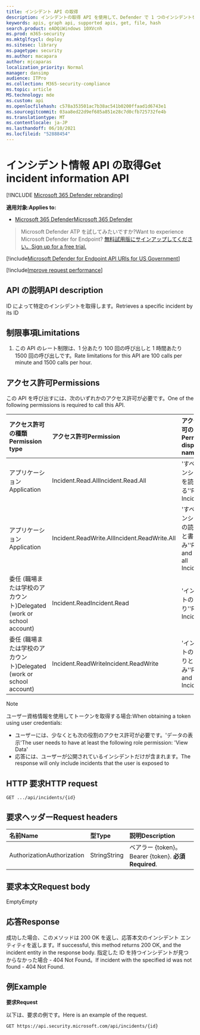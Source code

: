 ```yaml
---
title: インシデント API の取得
description: インシデントの取得 API を使用して、Defender で 1 つのインシデントを取得するMicrosoft 365します。
keywords: apis, graph api, supported apis, get, file, hash
search.product: eADQiWindows 10XVcnh
ms.prod: m365-security
ms.mktglfcycl: deploy
ms.sitesec: library
ms.pagetype: security
ms.author: macapara
author: mjcaparas
localization_priority: Normal
manager: dansimp
audience: ITPro
ms.collection: M365-security-compliance
ms.topic: article
MS.technology: mde
ms.custom: api
ms.openlocfilehash: c578a353501ac7b38ac541b0200ffaad1d6743e1
ms.sourcegitcommit: 03aa8ed22d9ef685a851e28c7d0cfb725732fe4b
ms.translationtype: MT
ms.contentlocale: ja-JP
ms.lasthandoff: 06/10/2021
ms.locfileid: "52888454"
---
```

# <a name="get-incident-information-api"></a><span data-ttu-id="cab40-104">インシデント情報 API の取得</span><span class="sxs-lookup"><span data-stu-id="cab40-104">Get incident information API</span></span>

[!INCLUDE [Microsoft 365 Defender rebranding](../../includes/microsoft-defender.md)]

<span data-ttu-id="cab40-105">**適用対象:**</span><span class="sxs-lookup"><span data-stu-id="cab40-105">**Applies to:**</span></span>
- [<span data-ttu-id="cab40-106">Microsoft 365 Defender</span><span class="sxs-lookup"><span data-stu-id="cab40-106">Microsoft 365 Defender</span></span>](https://go.microsoft.com/fwlink/?linkid=2118804)

> <span data-ttu-id="cab40-107">Microsoft Defender ATP を試してみたいですか?</span><span class="sxs-lookup"><span data-stu-id="cab40-107">Want to experience Microsoft Defender for Endpoint?</span></span> [<span data-ttu-id="cab40-108">無料試用版にサインアップしてください。</span><span class="sxs-lookup"><span data-stu-id="cab40-108">Sign up for a free trial.</span></span>](https://www.microsoft.com/microsoft-365/windows/microsoft-defender-atp?ocid=docs-wdatp-exposedapis-abovefoldlink) 

[!include[Microsoft Defender for Endpoint API URIs for US Government](../../includes/microsoft-defender-api-usgov.md)]

[!include[Improve request performance](../../includes/improve-request-performance.md)]


## <a name="api-description"></a><span data-ttu-id="cab40-109">API の説明</span><span class="sxs-lookup"><span data-stu-id="cab40-109">API description</span></span>
<span data-ttu-id="cab40-110">ID によって特定のインシデントを取得します。</span><span class="sxs-lookup"><span data-stu-id="cab40-110">Retrieves a specific incident by its ID</span></span>


## <a name="limitations"></a><span data-ttu-id="cab40-111">制限事項</span><span class="sxs-lookup"><span data-stu-id="cab40-111">Limitations</span></span>
1. <span data-ttu-id="cab40-112">この API のレート制限は、1 分あたり 100 回の呼び出しと 1 時間あたり 1500 回の呼び出しです。</span><span class="sxs-lookup"><span data-stu-id="cab40-112">Rate limitations for this API are 100 calls per minute and 1500 calls per hour.</span></span>


## <a name="permissions"></a><span data-ttu-id="cab40-113">アクセス許可</span><span class="sxs-lookup"><span data-stu-id="cab40-113">Permissions</span></span>
<span data-ttu-id="cab40-114">この API を呼び出すには、次のいずれかのアクセス許可が必要です。</span><span class="sxs-lookup"><span data-stu-id="cab40-114">One of the following permissions is required to call this API.</span></span> 

<span data-ttu-id="cab40-115">アクセス許可の種類</span><span class="sxs-lookup"><span data-stu-id="cab40-115">Permission type</span></span> |   <span data-ttu-id="cab40-116">アクセス許可</span><span class="sxs-lookup"><span data-stu-id="cab40-116">Permission</span></span>  |   <span data-ttu-id="cab40-117">アクセス許可の表示名</span><span class="sxs-lookup"><span data-stu-id="cab40-117">Permission display name</span></span>
:---|:---|:---
<span data-ttu-id="cab40-118">アプリケーション</span><span class="sxs-lookup"><span data-stu-id="cab40-118">Application</span></span> |   <span data-ttu-id="cab40-119">Incident.Read.All</span><span class="sxs-lookup"><span data-stu-id="cab40-119">Incident.Read.All</span></span> | <span data-ttu-id="cab40-120">'すべてのインシデントを読み取る'</span><span class="sxs-lookup"><span data-stu-id="cab40-120">'Read all Incidents'</span></span>
<span data-ttu-id="cab40-121">アプリケーション</span><span class="sxs-lookup"><span data-stu-id="cab40-121">Application</span></span> |   <span data-ttu-id="cab40-122">Incident.ReadWrite.All</span><span class="sxs-lookup"><span data-stu-id="cab40-122">Incident.ReadWrite.All</span></span> |    <span data-ttu-id="cab40-123">'すべてのインシデントの読み取りと書き込み'</span><span class="sxs-lookup"><span data-stu-id="cab40-123">'Read and write all Incidents'</span></span>
<span data-ttu-id="cab40-124">委任 (職場または学校のアカウント)</span><span class="sxs-lookup"><span data-stu-id="cab40-124">Delegated (work or school account)</span></span> | <span data-ttu-id="cab40-125">Incident.Read</span><span class="sxs-lookup"><span data-stu-id="cab40-125">Incident.Read</span></span> | <span data-ttu-id="cab40-126">'インシデントの読み取り'</span><span class="sxs-lookup"><span data-stu-id="cab40-126">'Read Incidents'</span></span>
<span data-ttu-id="cab40-127">委任 (職場または学校のアカウント)</span><span class="sxs-lookup"><span data-stu-id="cab40-127">Delegated (work or school account)</span></span> | <span data-ttu-id="cab40-128">Incident.ReadWrite</span><span class="sxs-lookup"><span data-stu-id="cab40-128">Incident.ReadWrite</span></span> | <span data-ttu-id="cab40-129">'インシデントの読み取りと書き込み'</span><span class="sxs-lookup"><span data-stu-id="cab40-129">'Read and write Incidents'</span></span>

>[!Note]
> <span data-ttu-id="cab40-130">ユーザー資格情報を使用してトークンを取得する場合:</span><span class="sxs-lookup"><span data-stu-id="cab40-130">When obtaining a token using user credentials:</span></span>
>- <span data-ttu-id="cab40-131">ユーザーには、少なくとも次の役割のアクセス許可が必要です。'データの表示'</span><span class="sxs-lookup"><span data-stu-id="cab40-131">The user needs to have at least the following role permission: 'View Data'</span></span>
>- <span data-ttu-id="cab40-132">応答には、ユーザーが公開されているインシデントだけが含まれます。</span><span class="sxs-lookup"><span data-stu-id="cab40-132">The response will only include incidents that the user is exposed to</span></span>

## <a name="http-request"></a><span data-ttu-id="cab40-133">HTTP 要求</span><span class="sxs-lookup"><span data-stu-id="cab40-133">HTTP request</span></span>

```console
GET .../api/incidents/{id} 
```

## <a name="request-headers"></a><span data-ttu-id="cab40-134">要求ヘッダー</span><span class="sxs-lookup"><span data-stu-id="cab40-134">Request headers</span></span>

<span data-ttu-id="cab40-135">名前</span><span class="sxs-lookup"><span data-stu-id="cab40-135">Name</span></span> | <span data-ttu-id="cab40-136">型</span><span class="sxs-lookup"><span data-stu-id="cab40-136">Type</span></span> | <span data-ttu-id="cab40-137">説明</span><span class="sxs-lookup"><span data-stu-id="cab40-137">Description</span></span>
:---|:---|:---
<span data-ttu-id="cab40-138">Authorization</span><span class="sxs-lookup"><span data-stu-id="cab40-138">Authorization</span></span> | <span data-ttu-id="cab40-139">String</span><span class="sxs-lookup"><span data-stu-id="cab40-139">String</span></span> | <span data-ttu-id="cab40-140">ベアラー {token}。</span><span class="sxs-lookup"><span data-stu-id="cab40-140">Bearer {token}.</span></span> <span data-ttu-id="cab40-141">**必須**</span><span class="sxs-lookup"><span data-stu-id="cab40-141">**Required**.</span></span>


## <a name="request-body"></a><span data-ttu-id="cab40-142">要求本文</span><span class="sxs-lookup"><span data-stu-id="cab40-142">Request body</span></span>
<span data-ttu-id="cab40-143">Empty</span><span class="sxs-lookup"><span data-stu-id="cab40-143">Empty</span></span>

## <a name="response"></a><span data-ttu-id="cab40-144">応答</span><span class="sxs-lookup"><span data-stu-id="cab40-144">Response</span></span>

<span data-ttu-id="cab40-145">成功した場合、このメソッドは 200 OK を返し、応答本文のインシデント エンティティを返します。</span><span class="sxs-lookup"><span data-stu-id="cab40-145">If successful, this method returns 200 OK, and the incident entity in the response body.</span></span> <span data-ttu-id="cab40-146">指定した ID を持つインシデントが見つからなかった場合 - 404 Not Found。</span><span class="sxs-lookup"><span data-stu-id="cab40-146">If incident with the specified id was not found - 404 Not Found.</span></span>

## <a name="example"></a><span data-ttu-id="cab40-147">例</span><span class="sxs-lookup"><span data-stu-id="cab40-147">Example</span></span>

<span data-ttu-id="cab40-148">**要求**</span><span class="sxs-lookup"><span data-stu-id="cab40-148">**Request**</span></span>

<span data-ttu-id="cab40-149">以下は、要求の例です。</span><span class="sxs-lookup"><span data-stu-id="cab40-149">Here is an example of the request.</span></span>

```http
GET https://api.security.microsoft.com/api/incidents/{id}
```
